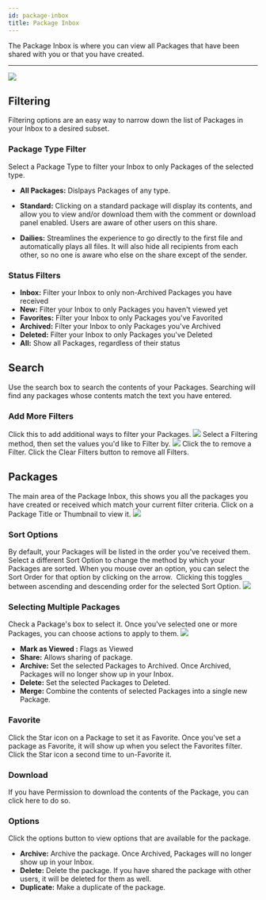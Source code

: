 ```yaml
---
id: package-inbox
title: Package Inbox
---
```


The Package Inbox is where you can view all Packages that have been shared with you or that you have created.

---

![](/5khelpdocs/img/package_inbox/package-inbox-standard-2.png)
## Filtering
Filtering options are an easy way to narrow down the list of Packages in your Inbox to a desired subset.

### Package Type Filter
Select a Package Type to filter your Inbox to only Packages of the selected type.
* <strong>All Packages:</strong> Dislpays Packages of any type.
* <strong>Standard:</strong> Clicking on a standard package will display its contents, and allow you to view and/or download them with the comment or download panel enabled.  Users are aware of other users on this share. 

* <strong>Dailies:</strong>  Streamlines the experience to go directly to the first file and automatically plays all files. It will also hide all recipients from each other, so no one is aware who else on the share except of the sender.

### Status Filters
* <strong>Inbox:</strong> Filter your Inbox to only non-Archived Packages you have received
* <strong>New:</strong> Filter your Inbox to only Packages you haven't viewed yet
* <strong>Favorites:</strong> Filter your Inbox to only Packages you've Favorited
* <strong>Archived:</strong> Filter your Inbox to only Packages you've Archived
* <strong>Deleted:</strong> Filter your Inbox to only Packages you've Deleted
* <strong>All:</strong> Show all Packages, regardless of their status

## Search
Use the search box to search the contents of your Packages.  Searching will find any packages whose contents match the text you have entered.

### Add More Filters
Click this to add additional ways to filter your Packages.
![](/5khelpdocs/img/package_inbox/package-inbox-more-filters-1.png)
Select a Filtering method, then set the values you'd like to Filter by.
![](/5khelpdocs/img/package_inbox/package-inbox-more-filters-2.png)
Click the <i class="fa fa-times" aria-hidden="true"></i> to remove a Filter.  Click the Clear Filters button to remove all Filters.

## Packages
The main area of the Package Inbox, this shows you all the  packages you have created or received which match your current filter criteria. Click on a Package Title or Thumbnail to view it.
![](/5khelpdocs/img/package_inbox/package-inbox-packages-3.png)

### Sort Options
By default, your Packages will be listed in the order you've received them.  Select a different Sort Option to change the method by which your Packages are sorted.
When you mouse over an option, you can select the Sort Order for that option by clicking on the arrow. &nbsp;Clicking this toggles between ascending and descending order for the selected Sort Option.
![](/5khelpdocs/img/package_inbox/package-inbox-sort-options.png)

### Selecting Multiple Packages 
Check a Package's box to select it.  Once you've selected one or more Packages, you can choose actions to apply to them.
![](/5khelpdocs/img/package_inbox/package-inbox-select-options.png)
* <strong> Mark as Viewed :</strong>  Flags as Viewed
* <strong>Share:</strong>  Allows sharing of package.
* <strong>Archive:</strong> Set the selected Packages to Archived.  Once Archived, Packages will no longer show up in your Inbox.
* <strong>Delete:</strong> Set the selected Packages to Deleted.
* <strong>Merge:</strong> Combine the contents of selected Packages into a single new Package.

### Favorite
Click the Star icon on a Package to set it as Favorite.  Once you've set a package as Favorite, it will show up when you select the Favorites filter.
Click the Star icon a second time to un-Favorite it.

### Download
If you have Permission to download the contents of the Package, you can click here to do so.

### Options
Click the options button to view options that are available for the package.
* <strong>Archive:</strong> Archive the package.  Once Archived, Packages will no longer show up in your Inbox.
* <strong>Delete:</strong> Delete the package.  If you have shared the package with other users, it will be deleted for them as well.
* <strong>Duplicate:</strong> Make a duplicate of the package.
